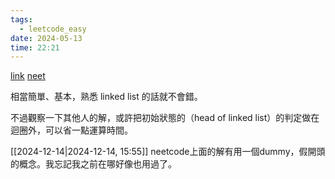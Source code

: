 ```yaml
---
tags:
  - leetcode_easy
date: 2024-05-13
time: 22:21
---
```

[link](https://leetcode.com/problems/merge-two-sorted-lists/description/)
[neet](https://neetcode.io/problems/merge-two-sorted-linked-lists)

相當簡單、基本，熟悉 linked list 的話就不會錯。

不過觀察一下其他人的解，或許把初始狀態的（head of linked list）的判定做在迴圈外，可以省一點運算時間。

[[2024-12-14|2024-12-14, 15:55]]
neetcode上面的解有用一個dummy，假開頭的概念。我忘記我之前在哪好像也用過了。